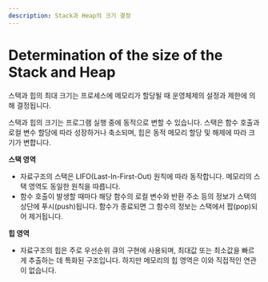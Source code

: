```yaml
---
description: Stack과 Heap의 크기 결정
---
```


# Determination of the size of the Stack and Heap

스택과 힙의 최대 크기는 프로세스에 메모리가 할당될 때 운영체제의 설정과 제한에 의해 결정됩니다.

스택과 힙의 크기는 프로그램 실행 중에 동적으로 변할 수 있습니다. 스택은 함수 호출과 로컬 변수 할당에 따라 성장하거나 축소되며, 힙은 동적 메모리 할당 및 해제에 따라 크기가 변합니다.



**스택 영역**

* 자료구조의 스택은 LIFO(Last-In-First-Out) 원칙에 따라 동작합니다. 메모리의 스택 영역도 동일한 원칙을 따릅니다.
* 함수 호출이 발생할 때마다 해당 함수의 로컬 변수와 반환 주소 등의 정보가 스택의 상단에 푸시(push)됩니다. 함수가 종료되면 그 함수의 정보는 스택에서 팝(pop)되어 제거됩니다.

**힙 영역**

* 자료구조의 힙은 주로 우선순위 큐의 구현에 사용되며, 최대값 또는 최소값을 빠르게 추출하는 데 특화된 구조입니다. 하지만 메모리의 힙 영역은 이와 직접적인 연관이 없습니다.

